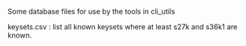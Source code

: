 Some database files for use by the tools in cli_utils

keysets.csv : list all known keysets where at least s27k and s36k1 are known.
